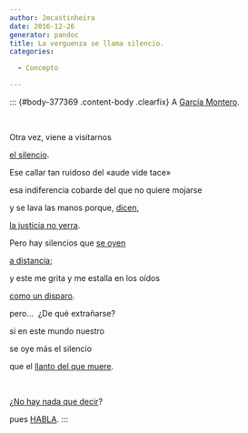 ```yaml
---
author: Jmcastinheira
date: 2016-12-26
generator: pandoc
title: La verguenza se llama silencio.
categories:

  - Concepto

---
```




::: {#body-377369 .content-body .clearfix}
A [García
Montero](http://entelequia.bligoo.com/content/view/103915/Garcia_Montero.html).

 

Otra vez, viene a visitarnos

[el
silencio](http://www.espacioblog.com/ranganatha2/post/2008/11/12/la-universidad-granada-se-cubre-mierda).

Ese callar tan ruidoso del «aude vide tace»

esa indiferencia cobarde del que no quiere mojarse

y se lava las manos porque,
[dicen,](http://www.elmundo.es/suplementos/campus/2008/533/1228258805.html)

[la justicia no
yerra](http://www.elmundo.es/suplementos/campus/2008/533/1228258805.html).

Pero hay silencios que [se
oyen](http://www.laopiniondegranada.es/secciones/noticia.jsp?pRef=2008111300_4_88810__Granada-manifiesto-apoyo-Garcia-Montero-recibe-2000-anexiones-paises-como-Francia-Argentina-EEUU)

[a
distancia](http://www.laopiniondegranada.es/secciones/noticia.jsp?pRef=2008111300_4_88810__Granada-manifiesto-apoyo-Garcia-Montero-recibe-2000-anexiones-paises-como-Francia-Argentina-EEUU);

y este me grita y me estalla en los oídos

[como un disparo](http://www.youtube.com/watch?v=Q6QeEdsvGQA).

pero...  ¿De qué extrañarse?

si en este mundo nuestro

se oye más el silencio

que el [llanto del que
muere](http://video.google.es/videosearch?q=Pistola&emb=0&aq=f#q=hambre&emb=0).

 

¿[No hay nada que decir](http://www.ugr.es/ugr/index.php)?

pues
[HABLA](http://apoyoaluisgarciamontero.blogspot.com/2008/11/en-apoyo-de-luis-garca-montero_13.html).
:::
